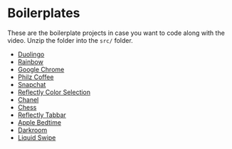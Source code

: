 # Boilerplates

These are the boilerplate projects in case you want to code along with the video.
Unzip the folder into the `src/` folder.

* [Duolingo](./Duolingo.zip)
* [Rainbow](./Rainbow.zip)
* [Google Chrome](./Chrome.zip)
* [Philz Coffee](./PhilzCoffee.zip)
* [Snapchat](./Snapchat.zip)
* [Reflectly Color Selection](./Reflectly.zip)
* [Chanel](./Chanel.zip)
* [Chess](./Chess.zip)
* [Reflectly Tabbar](./Reflectly-Tabbar.zip)
* [Apple Bedtime](./Bedtime.zip)
* [Darkroom](./Darkroom.zip)
* [Liquid Swipe](./LiquidSwipe.zip)